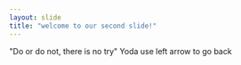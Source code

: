```yaml
---
layout: slide
title: "welcome to our second slide!"
---
```

"Do or do not, there is no try" Yoda
use left arrow to go back
